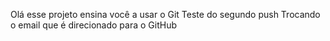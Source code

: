 Olá esse projeto ensina você a usar o Git
Teste do segundo push
Trocando o email que é direcionado para o GitHub